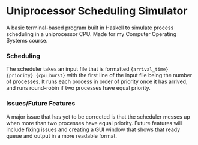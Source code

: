 # Uniprocessor Scheduling Simulator
A basic terminal-based program built in Haskell to simulate process scheduling in a uniprocessor CPU. Made for my Computer Operating Systems course.

### Scheduling
The scheduler takes an input file that is formatted `{arrival_time} {priority} {cpu_burst}` with the first line of the input file being the number of processes. It runs each process in order of priority once it has arrived, and runs round-robin if two processes have equal priority.

### Issues/Future Features
A major issue that has yet to be corrected is that the scheduler messes up when more than two processes have equal priority. 
Future features will include fixing issues and creating a GUI window that shows that ready queue and output in a more readable format.
